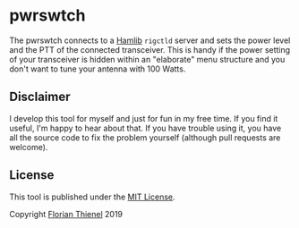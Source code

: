 # pwrswtch

The pwrswtch connects to a [Hamlib](https://github.com/Hamlib/Hamlib) `rigctld` server and sets the power level and the PTT of the connected transceiver. This is handy if the power setting of your transceiver is hidden within an "elaborate" menu structure and you don't want to tune your antenna with 100 Watts.

## Disclaimer
I develop this tool for myself and just for fun in my free time. If you find it useful, I'm happy to hear about that. If you have trouble using it, you have all the source code to fix the problem yourself (although pull requests are welcome).

## License
This tool is published under the [MIT License](https://www.tldrlegal.com/l/mit).

Copyright [Florian Thienel](http://thecodingflow.com/) 2019
